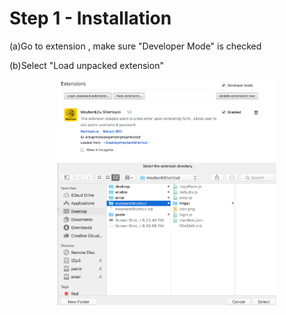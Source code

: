 <h1>Step 1 - Installation </h1>

<p>(a)Go to extension , make sure "Developer Mode" is checked</p>
<p>(b)Select "Load unpacked extension"</p>

<p align="center">
  <img src="tutorial/screen1.png" width="350"/>
  <img src="tutorial/screen2.png" width="350"/>
</p>
